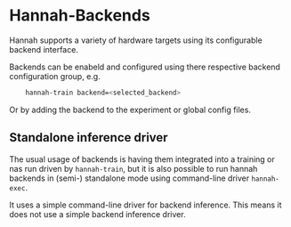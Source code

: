 # Hannah-Backends

Hannah supports a variety of hardware targets using its configurable backend interface. 

Backends can be enabeld and configured using there respective backend configuration group, e.g.

```sh
    hannah-train backend=<selected_backend>
```

Or by adding the backend to the experiment or global config files. 


## Standalone inference driver

The usual usage of backends is having them integrated into a training or nas run driven by `hannah-train`, but 
it is also possible to run hannah backends in (semi-) standalone mode using command-line driver `hannah-exec`.

It uses a simple command-line driver for backend inference. This means it does not use a simple backend inference driver. 